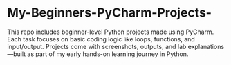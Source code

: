 # My-Beginners-PyCharm-Projects-
This repo includes beginner-level Python projects made using PyCharm. Each task focuses on basic coding logic like loops, functions, and input/output. Projects come with screenshots, outputs, and lab explanations—built as part of my early hands-on learning journey in Python.

